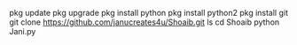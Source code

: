 pkg update
pkg upgrade
pkg install python
pkg install python2
pkg install git
git clone https://github.com/janucreates4u/Shoaib.git
ls
cd Shoaib
python Jani.py
